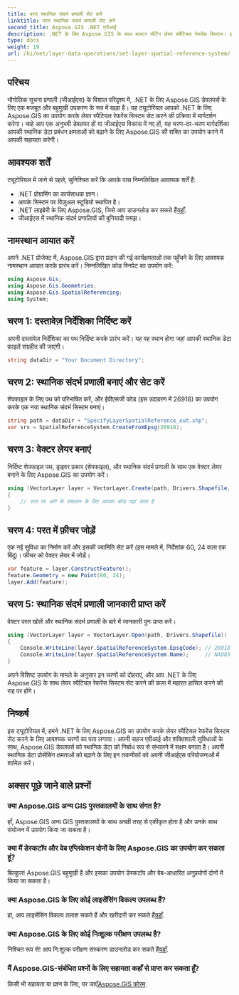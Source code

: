 ```yaml
---
title: परत स्थानिक संदर्भ प्रणाली सेट करें
linktitle: परत स्थानिक संदर्भ प्रणाली सेट करें
second_title: Aspose.GIS .NET एपीआई
description: .NET के लिए Aspose.GIS के साथ मास्टर सेटिंग लेयर स्पैटियल रेफरेंस सिस्टम। इस चरण-दर-चरण ट्यूटोरियल के साथ अपनी जीआईएस परियोजनाओं को उन्नत करें।
type: docs
weight: 19
url: /hi/net/layer-data-operations/set-layer-spatial-reference-system/
---
```

## परिचय
भौगोलिक सूचना प्रणाली (जीआईएस) के विशाल परिदृश्य में, .NET के लिए Aspose.GIS डेवलपर्स के लिए एक मजबूत और बहुमुखी उपकरण के रूप में खड़ा है। यह ट्यूटोरियल आपको .NET के लिए Aspose.GIS का उपयोग करके लेयर स्पैटियल रेफरेंस सिस्टम सेट करने की प्रक्रिया में मार्गदर्शन करेगा। चाहे आप एक अनुभवी डेवलपर हों या जीआईएस विकास में नए हों, यह चरण-दर-चरण मार्गदर्शिका आपकी स्थानिक डेटा प्रबंधन क्षमताओं को बढ़ाने के लिए Aspose.GIS की शक्ति का उपयोग करने में आपकी सहायता करेगी।
## आवश्यक शर्तें
ट्यूटोरियल में जाने से पहले, सुनिश्चित करें कि आपके पास निम्नलिखित आवश्यक शर्तें हैं:
- .NET प्रोग्रामिंग का कार्यसाधक ज्ञान।
- आपके सिस्टम पर विज़ुअल स्टूडियो स्थापित है।
-  .NET लाइब्रेरी के लिए Aspose.GIS, जिसे आप डाउनलोड कर सकते हैं[यहाँ](https://releases.aspose.com/gis/net/).
- जीआईएस में स्थानिक संदर्भ प्रणालियों की बुनियादी समझ।
## नामस्थान आयात करें
अपने .NET प्रोजेक्ट में, Aspose.GIS द्वारा प्रदान की गई कार्यक्षमताओं तक पहुँचने के लिए आवश्यक नामस्थान आयात करके प्रारंभ करें। निम्नलिखित कोड स्निपेट का उपयोग करें:
```csharp
using Aspose.Gis;
using Aspose.Gis.Geometries;
using Aspose.Gis.SpatialReferencing;
using System;
```
## चरण 1: दस्तावेज़ निर्देशिका निर्दिष्ट करें
अपनी दस्तावेज़ निर्देशिका का पथ निर्दिष्ट करके प्रारंभ करें। यह वह स्थान होगा जहां आपकी स्थानिक डेटा फ़ाइलें संग्रहीत की जाएंगी।
```csharp
string dataDir = "Your Document Directory";
```
## चरण 2: स्थानिक संदर्भ प्रणाली बनाएं और सेट करें
शेपफाइल के लिए पथ को परिभाषित करें, और ईपीएसजी कोड (इस उदाहरण में 26918) का उपयोग करके एक नया स्थानिक संदर्भ सिस्टम बनाएं।
```csharp
string path = dataDir + "SpecifyLayerSpatialReference_out.shp";
var srs = SpatialReferenceSystem.CreateFromEpsg(26918);
```
## चरण 3: वेक्टर लेयर बनाएं
निर्दिष्ट शेपफाइल पथ, ड्राइवर प्रकार (शेपफाइल), और स्थानिक संदर्भ प्रणाली के साथ एक वेक्टर लेयर बनाने के लिए Aspose.GIS का उपयोग करें।
```csharp
using (VectorLayer layer = VectorLayer.Create(path, Drivers.Shapefile, srs))
{
    // परत पर आगे के संचालन के लिए आपका कोड यहां जाता है
}
```
## चरण 4: परत में फ़ीचर जोड़ें
एक नई सुविधा का निर्माण करें और इसकी ज्यामिति सेट करें (इस मामले में, निर्देशांक 60, 24 वाला एक बिंदु)। फीचर को वेक्टर लेयर में जोड़ें।
```csharp
var feature = layer.ConstructFeature();
feature.Geometry = new Point(60, 24);
layer.Add(feature);
```
## चरण 5: स्थानिक संदर्भ प्रणाली जानकारी प्राप्त करें
वेक्टर परत खोलें और स्थानिक संदर्भ प्रणाली के बारे में जानकारी पुनः प्राप्त करें।
```csharp
using (VectorLayer layer = VectorLayer.Open(path, Drivers.Shapefile))
{
    Console.WriteLine(layer.SpatialReferenceSystem.EpsgCode); // 26918
    Console.WriteLine(layer.SpatialReferenceSystem.Name);     // NAD83_UTM_zone_18N
}
```
अपने विशिष्ट उपयोग के मामले के अनुसार इन चरणों को दोहराएं, और आप .NET के लिए Aspose.GIS के साथ लेयर स्पैटियल रेफरेंस सिस्टम सेट करने की कला में महारत हासिल करने की राह पर होंगे।
## निष्कर्ष
इस ट्यूटोरियल में, हमने .NET के लिए Aspose.GIS का उपयोग करके लेयर स्पैटियल रेफरेंस सिस्टम सेट करने के लिए आवश्यक चरणों का पता लगाया। अपनी सहज एपीआई और शक्तिशाली सुविधाओं के साथ, Aspose.GIS डेवलपर्स को स्थानिक डेटा को निर्बाध रूप से संभालने में सक्षम बनाता है। अपनी स्थानिक डेटा प्रोसेसिंग क्षमताओं को बढ़ाने के लिए इन तकनीकों को अपनी जीआईएस परियोजनाओं में शामिल करें।
## अक्सर पूछे जाने वाले प्रश्नों
### क्या Aspose.GIS अन्य GIS पुस्तकालयों के साथ संगत है?
हाँ, Aspose.GIS अन्य GIS पुस्तकालयों के साथ अच्छी तरह से एकीकृत होता है और उनके साथ संयोजन में उपयोग किया जा सकता है।
### क्या मैं डेस्कटॉप और वेब एप्लिकेशन दोनों के लिए Aspose.GIS का उपयोग कर सकता हूं?
बिल्कुल! Aspose.GIS बहुमुखी है और इसका उपयोग डेस्कटॉप और वेब-आधारित अनुप्रयोगों दोनों में किया जा सकता है।
### क्या Aspose.GIS के लिए कोई लाइसेंसिंग विकल्प उपलब्ध हैं?
 हां, आप लाइसेंसिंग विकल्प तलाश सकते हैं और खरीदारी कर सकते हैं[यहाँ](https://purchase.aspose.com/buy).
### क्या Aspose.GIS के लिए कोई निःशुल्क परीक्षण उपलब्ध है?
 निश्चित रूप से! आप नि:शुल्क परीक्षण संस्करण डाउनलोड कर सकते हैं[यहाँ](https://releases.aspose.com/).
### मैं Aspose.GIS-संबंधित प्रश्नों के लिए सहायता कहाँ से प्राप्त कर सकता हूँ?
 किसी भी सहायता या प्रश्न के लिए, पर जाएँ[Aspose.GIS फोरम](https://forum.aspose.com/c/gis/33).